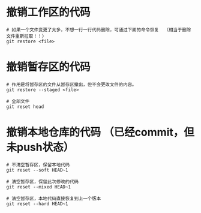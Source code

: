 # 撤销工作区的代码
```shell
# 如果一个文件变更了太多，不想一行一行代码删除，可通过下面的命令恢复  （相当于删除文件重新拉取！！）
git restore <file>
```

# 撤销暂存区的代码
```shell
# 作用是将暂存区的文件从暂存区撤出，但不会更改文件的内容。
git restore --staged <file>

# 全部文件
git reset head
```

# 撤销本地仓库的代码 （已经commit，但未push状态）
```shell
# 不清空暂存区，保留本地代码
git reset --soft HEAD~1

# 清空暂存区，保留此次修改的代码
git reset --mixed HEAD~1

# 清空暂存区，本地代码直接恢复到上一个版本
git reset --hard HEAD~1
```

